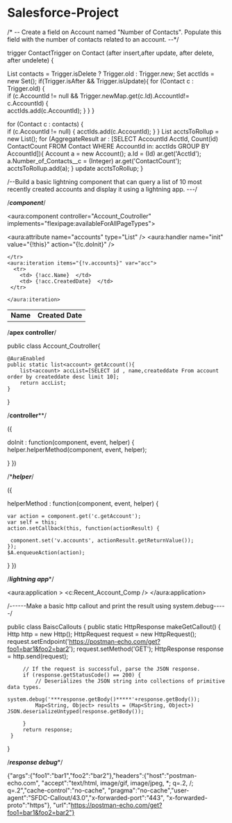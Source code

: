 # Salesforce-Project

/* -- Create a field on Account named "Number of Contacts". Populate this field with the number of contacts related to an account. --*/

trigger ContactTrigger on Contact (after insert,after update, after delete, after undelete) {

List<Contact> contacts = Trigger.isDelete ? Trigger.old : Trigger.new;
Set<Id> acctIds = new Set<Id>();
if(Trigger.isAfter && Trigger.isUpdate){
     for (Contact c : Trigger.old) {     
        if (c.AccountId != null && Trigger.newMap.get(c.Id).AccountId!= c.AccountId) {                
            acctIds.add(c.AccountId);
        }
     }
}

for (Contact c : contacts) {     
    if (c.AccountId != null) {
        acctIds.add(c.AccountId);
    }
}
List<Account> acctsToRollup = new List<Account>();
for (AggregateResult ar : [SELECT AccountId AcctId, Count(id) ContactCount FROM Contact WHERE AccountId in: acctIds GROUP BY AccountId]){
    Account a = new Account();
    a.Id = (Id) ar.get('AcctId'); 
    a.Number_of_Contacts__c   = (Integer) ar.get('ContactCount');
    acctsToRollup.add(a);
}
update acctsToRollup;
}

/--Build a basic lightning component that can query a list of 10 most recently created accounts and display it using a lightning app. ---/

/***component***/

<aura:component controller="Account_Coutroller" implements="flexipage:availableForAllPageTypes">

<aura:attribute name="accounts" type="List" />
<aura:handler name="init" value="{!this}" action="{!c.doInit}" /> 
<table>    
    <tr>
        <td>
            <b>Name</b>
        </td>
        <td>
            <b>Created Date</b>
        </td>
       
    </tr>
    <aura:iteration items="{!v.accounts}" var="acc">
      <tr>
        <td> {!acc.Name}  </td>
        <td> {!acc.CreatedDate}  </td>
     </tr>

    </aura:iteration>
</table>
</aura:component>





/****apex controller****/


public class Account_Coutroller{
    
    @AuraEnabled
    public static list<account> getAccount(){
        list<account> accList=[SELECT id , name,createddate From account order by createddate desc limit 10];
        return accList;
    }

}


/******controller********/


({ 

doInit : function(component, event, helper) { helper.helperMethod(component, event, helper);

}
})

/****helper***/


({

helperMethod : function(component, event, helper) {

    var action = component.get('c.getAccount');
    var self = this;
    action.setCallback(this, function(actionResult) {
       
     component.set('v.accounts', actionResult.getReturnValue());
    });
    $A.enqueueAction(action);
    
   	
}
})

/***lightning app****/


<aura:application > 
     <c:Recent_Account_Comp /> 
</aura:application>

/------Make a basic http callout and print the result using system.debug-----/

public class BaiscCallouts { 
     public static HttpResponse makeGetCallout() {
          Http http = new Http(); 
          HttpRequest request = new HttpRequest(); 
          request.setEndpoint('https://postman-echo.com/get?foo1=bar1&foo2=bar2'); 
          request.setMethod('GET'); HttpResponse response = http.send(request);

         // If the request is successful, parse the JSON response.        
         if (response.getStatusCode() == 200) {
             // Deserializes the JSON string into collections of primitive data types.
             system.debug('***response.getBody()*****'+response.getBody());
             Map<String, Object> results = (Map<String, Object>) JSON.deserializeUntyped(response.getBody());

         }
         return response;
     }
}

/***response debug****/

{"args":{"foo1":"bar1","foo2":"bar2"},"headers":{"host":"postman-echo.com", "accept":"text/html, image/gif, image/jpeg, *; q=.2, /; 
q=.2","cache-control":"no-cache", "pragma":"no-cache","user-agent":"SFDC-Callout/43.0","x-forwarded-port":"443",
"x-forwarded-proto":"https"}, "url":"https://postman-echo.com/get?foo1=bar1&foo2=bar2"}
